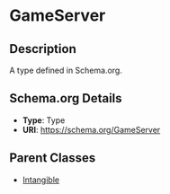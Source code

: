 # GameServer

## Description
A type defined in Schema.org.

## Schema.org Details
- **Type**: Type
- **URI**: https://schema.org/GameServer

## Parent Classes
- [Intangible](../Intangible.md)


